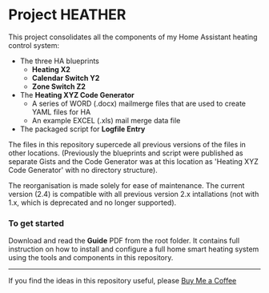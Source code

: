 # Project HEATHER 

This project consolidates all the components of my Home Assistant heating control system: 
- The three HA blueprints
  - **Heating X2**
  - **Calendar Switch Y2**
  - **Zone Switch Z2**
- The **Heating XYZ Code Generator**
  - A series of WORD (.docx) mailmerge files that are used to create YAML files for HA
  - An example EXCEL (.xls) mail merge data file  
- The packaged script for **Logfile Entry**

The files in this repository supercede all previous versions of the files in other locations. 
(Previously the blueprints and script were published as separate Gists and the Code Generator was at this location as 'Heating XYZ Code Generator' with no directory structure).  

The reorganisation is made solely for ease of maintenance. The current version (2.4) is compatible with all previous version 2.x intallations (not with 1.x, which is deprecated and no longer supported). 

### To get started
Download and read the **Guide** PDF from the root folder.
It contains full instruction on how to install and configure a full home smart heating system using the tools and components in this repository. 

---
If you find the ideas in this repository useful, please [Buy Me a Coffee](https://buymeacoffee.com/andysymons)
